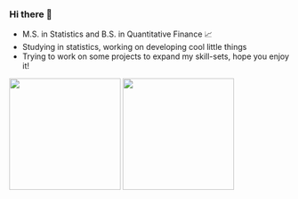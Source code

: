 ### Hi there 👋

* M.S. in Statistics and B.S. in Quantitative Finance 📈
* Studying in statistics, working on developing cool little things
* Trying to work on some projects to expand my skill-sets, hope you enjoy it!


<div class='container'>
 <img height=200 align=top class="img" src="https://github-readme-stats.vercel.app/api?username=hank-chouu&show_icons=true&rank_icon=percentile" />
 <img height=200 align=top class="img" src="https://github-readme-stats.vercel.app/api/top-langs/?username=hank-chouu&layout=donut" />
</div>
